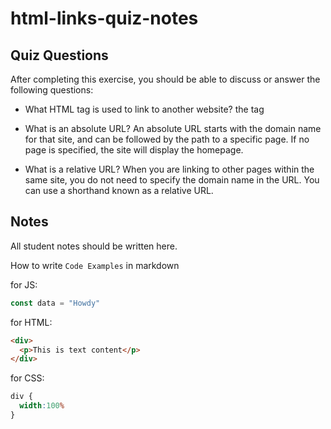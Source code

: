 # html-links-quiz-notes

## Quiz Questions

After completing this exercise, you should be able to discuss or answer the following questions:

- What HTML tag is used to link to another website?
the <a> tag

- What is an absolute URL?
An absolute URL starts with the domain name for that site, and can be followed by the path to a specific page. If no page is specified, the site will display the homepage.

- What is a relative URL?
When you are linking to other pages within the same site, you do not need to specify the
domain name in the URL. You can use a shorthand known as a relative URL.

## Notes

All student notes should be written here.


How to write `Code Examples` in markdown

for JS:
```javascript
const data = "Howdy"
```

for HTML:
```html
<div>
  <p>This is text content</p>
</div>
```

for CSS:
```css
div {
  width:100%
}
```
